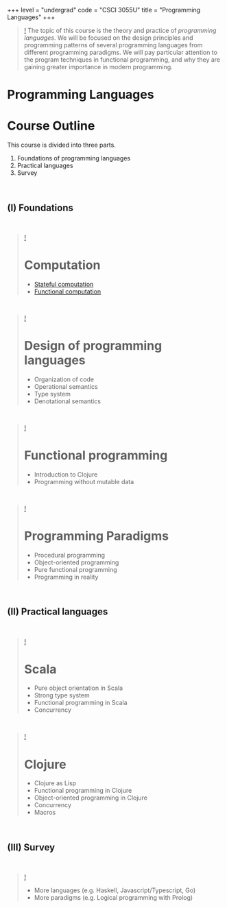 +++
level = "undergrad"
code = "CSCI 3055U"
title = "Programming Languages"
+++

> [!](alert:info)
> The topic of this course is the theory and practice of *programming
> languages*.  We will be focused on the design principles and programming
> patterns of several programming languages from different programming
> paradigms.  We will pay particular attention to the program techniques in
> functional programming, and why they are gaining greater importance in modern
> programming.

<!--more-->

<div class="jumbotron">
<h1>Programming Languages</h1>
</div>

# Course Outline

This course is divided into three parts.

1. Foundations of programming languages
2. Practical languages
3. Survey

<br>

## (I) Foundations

<br>

> [!](panel:info)
> # Computation
> - [Stateful computation](stateful-computation)
> - [Functional computation](functional-computation)

<br>

> [!](panel:info)
> # Design of programming languages
> 
> - Organization of code
> - Operational semantics
> - Type system
> - Denotational semantics

<br>

> [!](panel:info)
> # Functional programming
> 
> - Introduction to Clojure
> - Programming without mutable data

<br>

> [!](panel:info)
>
> # Programming Paradigms
>
> - Procedural programming
> - Object-oriented programming
> - Pure functional programming
> - Programming in reality

<br>

## (II) Practical languages

<br>

> [!](panel:info)
> # Scala
>
> - Pure object orientation in Scala
> - Strong type system
> - Functional programming in Scala
> - Concurrency <span class="fa fa-star"></span>

<br>

> [!](panel:info)
> # Clojure
>
> - Clojure as Lisp
> - Functional programming in Clojure
> - Object-oriented programming in Clojure
> - Concurrency <span class="fa fa-star"></span>
> - Macros <span class="fa fa-star"></span> <span class="fa fa-star"></span>

<br>

## (III) Survey

<br>

> [!](panel:info)
>
> - More languages (e.g. Haskell, Javascript/Typescript, Go)
> - More paradigms (e.g. Logical programming with Prolog)

